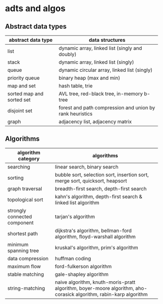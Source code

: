 # adts and algos

## Abstract data types

| abstract data type        | data structures                                          |
| ------------------------- | -------------------------------------------------------- |
| list                      | dynamic array, linked list (singly and doubly)           |
| stack                     | dynamic array, linked list (singly)                      |
| queue                     | dynamic circular array, linked list (singly)             |
| priority queue            | binary heap (max and min)                                |
| map and set               | hash table, trie                                         |
| sorted map and sorted set | AVL tree, red-black tree, in-memory b-tree               |
| disjoint set              | forest and path compression and union by rank heuristics |
| graph                     | adjacency list, adjacency matrix                         |

## Algorithms

| algorithm category           | algorithms                                                                                                        |
| ---------------------------- | ----------------------------------------------------------------------------------------------------------------- |
| searching                    | linear search, binary search                                                                                      |
| sorting                      | bubble sort, selection sort, insertion sort, merge sort, quicksort, heapsort                                      |
| graph traversal              | breadth-first search, depth-first search                                                                          |
| topological sort             | kahn's algorithm, depth-first search & linked list algorithm                                                      |
| strongly connected component | tarjan's algorithm                                                                                                |
| shortest path                | dijkstra's algorithm, bellman-ford algorithm, floyd-warshall algorithm                                            |
| minimum spanning tree        | kruskal's algorithm, prim's algorithm                                                                             |
| data compression             | huffman coding                                                                                                    |
| maximum flow                 | ford-fulkerson algorithm                                                                                          |
| stable matching              | gale-shapley algorithm                                                                                            |
| string-matching              | naive algorithm, knuth-moris-pratt algorithm, boyer-moore algorithm, aho-corasick algorithm, rabin-karp algorithm |
